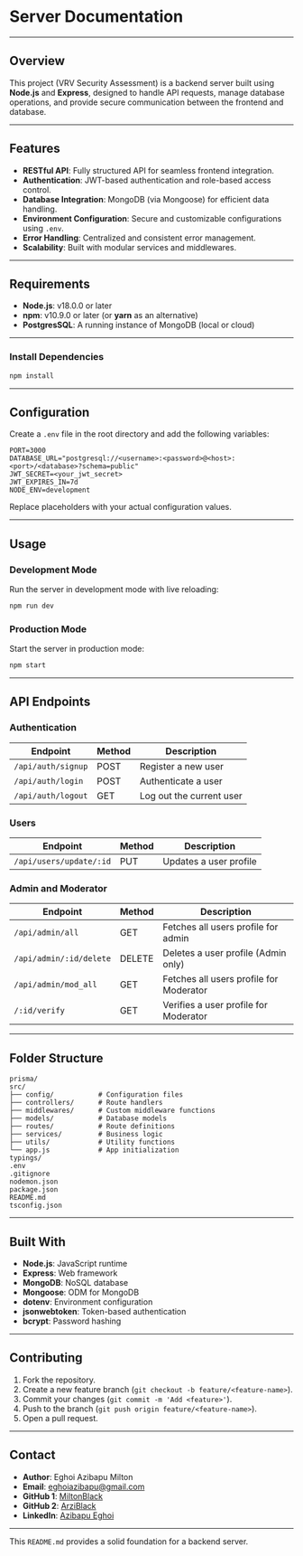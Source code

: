 # Server Documentation

---

## Overview

This project (VRV Security Assessment) is a backend server built using **Node.js** and **Express**, designed to handle API requests, manage database operations, and provide secure communication between the frontend and database.

---

## Features

- **RESTful API**: Fully structured API for seamless frontend integration.
- **Authentication**: JWT-based authentication and role-based access control.
- **Database Integration**: MongoDB (via Mongoose) for efficient data handling.
- **Environment Configuration**: Secure and customizable configurations using `.env`.
- **Error Handling**: Centralized and consistent error management.
- **Scalability**: Built with modular services and middlewares.

---

## Requirements

- **Node.js**: v18.0.0 or later
- **npm**: v10.9.0 or later (or **yarn** as an alternative)
- **PostgresSQL**: A running instance of MongoDB (local or cloud)

---

### Install Dependencies

```bash
npm install
```

---

## Configuration

Create a `.env` file in the root directory and add the following variables:

```env
PORT=3000
DATABASE_URL="postgresql://<username>:<password>@<host>:<port>/<database>?schema=public"
JWT_SECRET=<your_jwt_secret>
JWT_EXPIRES_IN=7d
NODE_ENV=development
```

Replace placeholders with your actual configuration values.

---

## Usage

### Development Mode

Run the server in development mode with live reloading:

```bash
npm run dev
```

### Production Mode

Start the server in production mode:

```bash
npm start
```

---

## API Endpoints

### Authentication

| Endpoint           | Method | Description              |
| ------------------ | ------ | ------------------------ |
| `/api/auth/signup` | POST   | Register a new user      |
| `/api/auth/login`  | POST   | Authenticate a user      |
| `/api/auth/logout` | GET    | Log out the current user |

### Users

| Endpoint                | Method | Description            |
| ----------------------- | ------ | ---------------------- |
| `/api/users/update/:id` | PUT    | Updates a user profile |

### Admin and Moderator

| Endpoint                | Method | Description                             |
| ----------------------- | ------ | --------------------------------------- |
| `/api/admin/all`        | GET    | Fetches all users profile for admin     |
| `/api/admin/:id/delete` | DELETE | Deletes a user profile (Admin only)     |
| `/api/admin/mod_all`    | GET    | Fetches all users profile for Moderator |
| `/:id/verify`           | GET    | Verifies a user profile for Moderator   |

---

## Folder Structure

```
prisma/
src/
├── config/           # Configuration files
├── controllers/      # Route handlers
├── middlewares/      # Custom middleware functions
├── models/           # Database models
├── routes/           # Route definitions
├── services/         # Business logic
├── utils/            # Utility functions
└── app.js            # App initialization
typings/
.env
.gitignore
nodemon.json
package.json
README.md
tsconfig.json
```

---

## Built With

- **Node.js**: JavaScript runtime
- **Express**: Web framework
- **MongoDB**: NoSQL database
- **Mongoose**: ODM for MongoDB
- **dotenv**: Environment configuration
- **jsonwebtoken**: Token-based authentication
- **bcrypt**: Password hashing

---

## Contributing

1. Fork the repository.
2. Create a new feature branch (`git checkout -b feature/<feature-name>`).
3. Commit your changes (`git commit -m 'Add <feature>'`).
4. Push to the branch (`git push origin feature/<feature-name>`).
5. Open a pull request.

---

## Contact

- **Author**: Eghoi Azibapu Milton
- **Email**: eghoiazibapu@gmail.com
- **GitHub 1**: [MiltonBlack](https://github.com/MiltonBlack)
- **GitHub 2**: [ArziBlack](https://github.com/ArziBlack)
- **LinkedIn**: [Azibapu Eghoi](https://www.linkedin.com/in/azibapu-eghoi-5379b7240/)

---

This `README.md` provides a solid foundation for a backend server.
